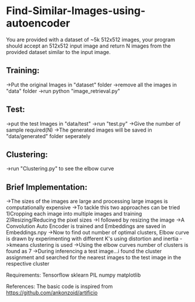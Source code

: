 # Find-Similar-Images-using-autoencoder
You are provided with a dataset of ~5k 512x512 images, your program should accept an 512x512 input image and return N images from the provided dataset similar to the input image.

## Training:
->Put the original Images in "dataset" folder
->remove all the images in "data" folder
->run python "image_retrieval.py"


## Test:
->put the test Images in "data/test"
->run "test.py"
->Give the number of sample required(N)
->The generated images will be saved in "data/generated" folder seperately


## Clustering:
->run "Clustering.py"  to see the elbow curve


## Brief Implementation:

->The sizes of the images are large and processing large images is computationally expensive
            ->To tackle this two approaches can be tried
                1)Cropping each image into multiple images and training
                2)Resizing/Reducing the pixel sizes
->I followed by resizing the image
->A Convolution Auto Encoder is trained and Embeddings are saved in Embeddings.npy
->Now to find out number of optimal clusters, Elbow curve is drawn by experimenting with different K's
using distortion and inertia
->kmeans clustering is used
->Using the elbow curves number of clusters is found as 7
->During inferencing a test image...i found the cluster assignment and searched for the nearest images to 
the test image in the respective cluster


Requirements:
Tensorflow
sklearn
PIL
numpy
matplotlib


References:
The basic code is inspired from https://github.com/ankonzoid/artificio



